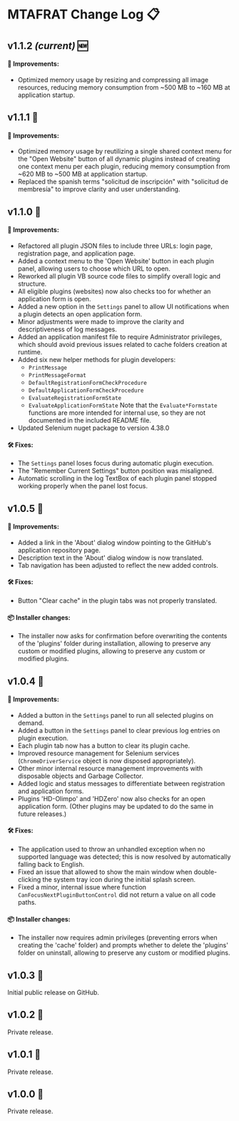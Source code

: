 # MTAFRAT Change Log 📋

## v1.1.2 *(current)* 🆕

#### 🌟 Improvements:
 - Optimized memory usage by resizing and compressing all image resources, reducing memory consumption from ~500 MB to ~160 MB at application startup.

## v1.1.1 🔄

#### 🌟 Improvements:
 - Optimized memory usage by reutilizing a single shared context menu for the "Open Website" button of all dynamic plugins instead of creating one context menu per each plugin, reducing memory consumption from ~620 MB to ~500 MB at application startup.
 - Replaced the spanish terms "solicitud de inscripción" with "solicitud de membresía" to improve clarity and user understanding.

## v1.1.0 🔄

#### 🌟 Improvements:
 - Refactored all plugin JSON files to include three URLs: login page, registration page, and application page.
 - Added a context menu to the 'Open Website' button in each plugin panel, allowing users to choose which URL to open.
 - Reworked all plugin VB source code files to simplify overall logic and structure.
 - All eligible plugins (websites) now also checks too for whether an application form is open.
 - Added a new option in the `Settings` panel to allow UI notifications when a plugin detects an open application form.
 - Minor adjustments were made to improve the clarity and descriptiveness of log messages.
 - Added an application manifest file to require Administrator privileges, which should avoid previous issues related to cache folders creation at runtime.
 - Added six new helper methods for plugin developers:
   - `PrintMessage`
   - `PrintMessageFormat`
   - `DefaultRegistrationFormCheckProcedure`
   - `DefaultApplicationFormCheckProcedure`
   - `EvaluateRegistrationFormState`
   - `EvaluateApplicationFormState`
     Note that the `Evaluate*Formstate` functions are more intended for internal use, so they are not documented in the included README file.
 - Updated Selenium nuget package to version 4.38.0

#### 🛠️ Fixes:
 - The `Settings` panel loses focus during automatic plugin execution.
 - The "Remember Current Settings" button position was misaligned.
 - Automatic scrolling in the log TextBox of each plugin panel stopped working properly when the panel lost focus.

## v1.0.5 🔄

#### 🌟 Improvements:
 - Added a link in the 'About' dialog window pointing to the GitHub's application repository page.
 - Description text in the 'About' dialog window is now translated.
 - Tab navigation has been adjusted to reflect the new added controls.

#### 🛠️ Fixes:
 - Button "Clear cache" in the plugin tabs was not properly translated.

#### 📦 Installer changes:

 - The installer now asks for confirmation before overwriting the contents of the 'plugins' folder during installation, allowing to preserve any custom or modified plugins, allowing to preserve any custom or modified plugins.

## v1.0.4 🔄

#### 🌟 Improvements:
 - Added a button in the `Settings` panel to run all selected plugins on demand.
 - Added a button in the `Settings` panel to clear previous log entries on plugin execution.
 - Each plugin tab now has a button to clear its plugin cache.
 - Improved resource management for Selenium services (`ChromeDriverService` object is now disposed appropriately).
 - Other minor internal resource management improvements with disposable objects and Garbage Collector.
 - Added logic and status messages to differentiate between registration and application forms.
 - Plugins 'HD-Olimpo' and 'HDZero' now also checks for an open application form. (Other plugins may be updated to do the same in future releases.)

#### 🛠️ Fixes:
 - The application used to throw an unhandled exception when no supported language was detected; this is now resolved by automatically falling back to English.
 - Fixed an issue that allowed to show the main window when double-clicking the system tray icon during the initial splash screen.
 - Fixed a minor, internal issue where function `CanFocusNextPluginButtonControl` did not return a value on all code paths.

#### 📦 Installer changes:

 - The installer now requires admin privileges (preventing errors when creating the 'cache' folder) and prompts whether to delete the 'plugins' folder on uninstall, allowing to preserve any custom or modified plugins.

## v1.0.3 🔄
Initial public release on GitHub.

## v1.0.2 🔄
Private release.

## v1.0.1 🔄
Private release.

## v1.0.0 🔄
Private release.